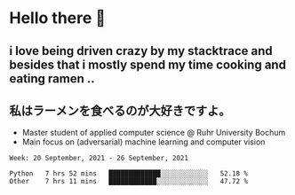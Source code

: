 # Hello there 👋

## i love being driven crazy by my stacktrace and besides that i mostly spend my time cooking and eating ramen ..
## 私はラーメンを食べるのが大好きですよ。

* Master student of applied computer science @ Ruhr University Bochum
* Main focus on (adversarial) machine learning and computer vision

<!--START_SECTION:waka-->
```text
Week: 20 September, 2021 - 26 September, 2021

Python   7 hrs 52 mins   █████████████░░░░░░░░░░░░   52.18 % 
Other    7 hrs 11 mins   ████████████░░░░░░░░░░░░░   47.72 % 
```
<!--END_SECTION:waka-->
